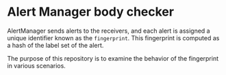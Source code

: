 # Alert Manager body checker

AlertManager sends alerts to the receivers, and each alert is assigned a unique identifier known as the `fingerprint`. This fingerprint is computed as a hash of the label set of the alert.

The purpose of this repository is to examine the behavior of the fingerprint in various scenarios.
